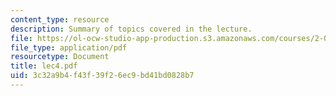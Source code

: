 ```yaml
---
content_type: resource
description: Summary of topics covered in the lecture.
file: https://ol-ocw-studio-app-production.s3.amazonaws.com/courses/2-002-mechanics-and-materials-ii-spring-2004/3c32a9b4f43f39f26ec9bd41bd0828b7_lec4.pdf
file_type: application/pdf
resourcetype: Document
title: lec4.pdf
uid: 3c32a9b4-f43f-39f2-6ec9-bd41bd0828b7
---
```


